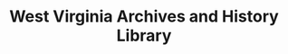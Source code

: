 ---
layout: repo
title: "West Virginia Archives and History Library"
id: 3663
permalink: repos/3663/
---